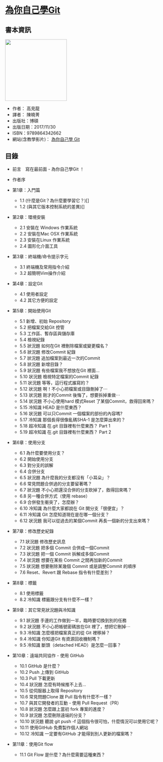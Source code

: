 # [為你自己學Git]()

## 書本資訊

<img src="https://user-images.githubusercontent.com/4216721/68565221-caf25380-048d-11ea-8db1-c2c063fd49b8.png" height="200" />


- 作者： 高見龍
- 譯者： 陳曉菁
- 出版社：博碩 
- 出版日期：2017/11/30
- ISBN：9789864342662
- 網站(含教學影片)： [為你自己學 Git](https://gitbook.tw/) 


## 目錄

* 前言　寫在最前面 - 為你自己學Git ！
* 作者序

* 第1章：入門篇
  * 1.1 (什麼是Git？為什麼要學習它？)[]
  * 1.2 (與其它版本控制系統的差異)[]

* 第2章：環境安裝
  * 2.1 安裝在 Windows 作業系統
  * 2.2 安裝在Mac OSX 作業系統
  * 2.3 安裝在Linux 作業系統
  * 2.4 圖形化介面工具

* 第3章：終端機/命令提示字元
  * 3.1 終端機及常用指令介紹
  * 3.2 超簡明Vim操作介紹

* 第4章：設定Git
  * 4.1 使用者設定
  * 4.2 其它方便的設定

* 第5章：開始使用Git
  * 5.1 新增、初始 Repository
  * 5.2 把檔案交給Git 控管
  * 5.3 工作區、暫存區與儲存庫
  * 5.4 檢視紀錄
  * 5.5 狀況題 如何在Git 裡刪除檔案或變更檔名？
  * 5.6 狀況題 修改Commit 紀錄
  * 5.7 狀況題 追加檔案到最近一次的Commit
  * 5.8 狀況題 新增目錄？
  * 5.9 狀況題 有些檔案我不想放在Git 裡面...
  * 5.10 狀況題 檢視特定檔案的Commit 紀錄
  * 5.11 狀況題 等等，這行程式誰寫的？
  * 5.12 狀況題 啊！不小心把檔案或目錄刪掉了⋯
  * 5.13 狀況題 剛才的Commit 後悔了，想要拆掉重做⋯
  * 5.14 狀況題 不小心使用hard 模式Reset 了某個Commit，救得回來嗎？
  * 5.15 冷知識 HEAD 是什麼東西？
  * 5.16 狀況題 可以只Commit 一個檔案的部份的內容嗎?
  * 5.17 冷知識 那個長得很像亂碼SHA-1 是怎麼算出來的？
  * 5.18 超冷知識 在.git 目錄裡有什麼東西？ Part 1
  * 5.19 超冷知識 在.git 目錄裡有什麼東西？ Part 2

* 第6章：使用分支
  * 6.1 為什麼要使用分支？
  * 6.2 開始使用分支
  * 6.3 對分支的誤解
  * 6.4 合併分支
  * 6.5 狀況題 為什麼我的分支都沒有「小耳朵」？
  * 6.6 常見問題合併過的分支要留著嗎？
  * 6.7 狀況題 不小心把還沒合併的分支砍掉了，救得回來嗎？
  * 6.8 另一種合併方式（使用 rebase）
  * 6.9 合併發生衝突了，怎麼辦？
  * 6.10 冷知識 為什麼大家都說在 Git 開分支「很便宜」？
  * 6.11 冷知識 Git 怎麼知道現在是在哪一個分支？
  * 6.12 狀況題 我可以從過去的某個Commit 再長一個新的分支出來嗎？

* 第7章：修改歷史紀錄
  * 7.1 狀況題 修改歷史訊息
  * 7.2 狀況題 把多個 Commit 合併成一個Commit
  * 7.3 狀況題 把一個 Commit 拆解成多個Commit
  * 7.4 狀況題 想要在某些 Commit 之間再加新的Commit
  * 7.5 狀況題 想要刪除某幾個 Commit 或是調整Commit 的順序
  * 7.6 Reset、Revert 跟 Rebase 指令有什麼差別？

* 第8章：標籤
  * 8.1 使用標籤
  * 8.2 冷知識 標籤跟分支有什麼不一樣？

* 第9章：其它常見狀況題與冷知識
  * 9.1 狀況題 手邊的工作做到一半，臨時要切換到別的任務
  * 9.2 狀況題 不小心把帳號密碼放在Git 裡了，想把它刪掉⋯
  * 9.3 冷知識 怎麼樣把檔案真正的從 Git 裡移掉？
  * 9.4 冷知識 你知道Git 有資源回收機制嗎？
  * 9.5 冷知識 斷頭（detached HEAD）是怎麼一回事？

* 第10章：遠端共同協作 - 使用 GitHub
  * 10.1 GitHub 是什麼？
  * 10.2 Push 上傳到 GitHub
  * 10.3 Pull 下載更新
  * 10.4 狀況題 怎麼有時候推不上去...
  * 10.5 從伺服器上取得 Repository
  * 10.6 常見問題Clone 跟 Pull 指令有什麼不一樣？
  * 10.7 與其它開發者的互動 - 使用 Pull Request（PR）
  * 10.8 狀況題 怎麼跟上當初 fork 專案的進度？
  * 10.9 狀況題 怎麼刪除遠端的分支？
  * 10.10 狀況題 聽說 git push -f 這個指令很可怕，什麼情況可以使用它呢？
  * 10.11 使用GitHub 免費製作個人網站
  * 10.12 冷知識 一定要有GitHub 才能得到別人更新的檔案嗎？

* 第11章：使用Git flow
  * 11.1 Git Flow 是什麼？為什麼需要這種東西？
